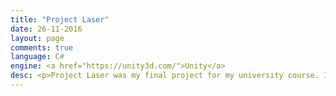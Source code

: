 ```yaml
---
title: "Project Laser"
date: 26-11-2016
layout: page
comments: true
language: C#
engine: <a href="https://unity3d.com/">Unity</a>
desc: <p>Project Laser was my final project for my university course. It was a project designed to target a niche market, in this case, Google Cardboard users. I've not cleaned it up for production yet, so the source code is not available, but it has been built in Unity using Google's publically available GoogleVR library. More information can be read on my blog, <a href="/blogs/cardboard_vr">here.</a> I'm not sure whether this project will ever be commercially released, but the possibility is always there.</p>
---
```

